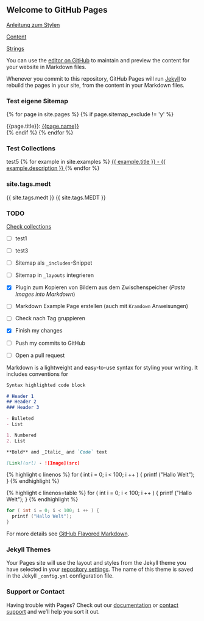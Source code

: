 ## Welcome to GitHub Pages




[Anleitung zum Stylen](https://aregsar.com/blog/2019/how-to-customize-your-github-pages-blog-layout-in-five-minutes/)

[Content](content.md)

[Strings](fsst/strings.md)

You can use the [editor on GitHub](https://github.com/Pixelpilot/Pixelpilot.github.io/edit/main/docs/index.md) to maintain and preview the content for your website in Markdown files.

Whenever you commit to this repository, GitHub Pages will run [Jekyll](https://jekyllrb.com/) to rebuild the pages in your site, from the content in your Markdown files.

### Test eigene Sitemap

{% for page in site.pages %}
{% if page.sitemap_exclude != 'y' %}
<div>{{page.title}}: <a href="{{page.url}}">{{page.name}}</a></div>
{% endif %}
{% endfor %}


### Test Collections
test5
{% for example in site.examples %}
<a href="{{ example.url }}">
{{ example.title }} - {{ example.description }}
</a>
{% endfor %}

### site.tags.medt
{{ site.tags.medt }}
{{ site.tags.MEDT }}


### TODO

[Check collections](https://jekyllrb.com/docs/collections/)

- [ ] test1
- [ ] test3

- [ ] Sitemap als `_includes`-Snippet 
 
- [ ] Sitemap in `_layouts` integrieren
- [x] Plugin zum Kopieren von Bildern aus dem Zwischenspeicher (*Paste Images into Markdown*)
- [ ] Markdown Example Page erstellen (auch mit `Kramdown` Anweisungen)
- [ ] Check nach Tag gruppieren
- [x] Finish my changes
- [ ] Push my commits to GitHub
- [ ] Open a pull request

Markdown is a lightweight and easy-to-use syntax for styling your writing. It includes conventions for

```markdown
Syntax highlighted code block

# Header 1
## Header 2
### Header 3

- Bulleted
- List

1. Numbered
2. List

**Bold** and _Italic_ and `Code` text

[Link](url) - ![Image](src)
```


{% highlight c linenos %}
for ( int i = 0; i < 100; i ++ ) {
printf ("Hallo Welt");
}
{% endhighlight %}


{% highlight c linenos=table %}
for ( int i = 0; i < 100; i ++ ) {
printf ("Hallo Welt");
}
{% endhighlight %}


```c
for ( int i = 0; i < 100; i ++ ) {
  printf ("Hallo Welt");
}
```


For more details see [GitHub Flavored Markdown](https://guides.github.com/features/mastering-markdown/).

### Jekyll Themes

Your Pages site will use the layout and styles from the Jekyll theme you have selected in your [repository settings](https://github.com/Pixelpilot/Pixelpilot.github.io/settings/pages). The name of this theme is saved in the Jekyll `_config.yml` configuration file.

### Support or Contact

Having trouble with Pages? Check out our [documentation](https://docs.github.com/categories/github-pages-basics/) or [contact support](https://support.github.com/contact) and we’ll help you sort it out.
